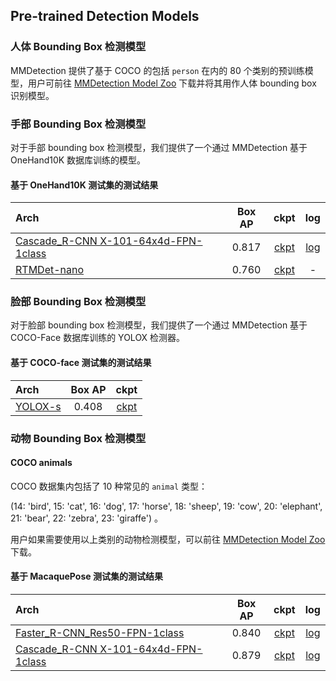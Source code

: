 ## Pre-trained Detection Models

### 人体 Bounding Box 检测模型

MMDetection 提供了基于 COCO 的包括 `person` 在内的 80 个类别的预训练模型，用户可前往 [MMDetection Model Zoo](https://mmdetection.readthedocs.io/zh_CN/3.x/model_zoo.html) 下载并将其用作人体 bounding box 识别模型。

### 手部 Bounding Box 检测模型

对于手部 bounding box 检测模型，我们提供了一个通过 MMDetection 基于 OneHand10K 数据库训练的模型。

#### 基于 OneHand10K 测试集的测试结果

| Arch                                                              | Box AP |                               ckpt                                |                               log                                |
| :---------------------------------------------------------------- | :----: | :---------------------------------------------------------------: | :--------------------------------------------------------------: |
| [Cascade_R-CNN X-101-64x4d-FPN-1class](/demo/mmdetection_cfg/cascade_rcnn_x101_64x4d_fpn_1class.py) | 0.817  | [ckpt](https://download.openmmlab.com/mmpose/mmdet_pretrained/cascade_rcnn_x101_64x4d_fpn_20e_onehand10k-dac19597_20201030.pth) | [log](https://download.openmmlab.com/mmpose/mmdet_pretrained/cascade_rcnn_x101_64x4d_fpn_20e_onehand10k_20201030.log.json) |
| [RTMDet-nano](/demo/mmdetection_cfg/rtmdet_nano_320-8xb32_hand.py) | 0.760  | [ckpt](https://download.openmmlab.com/mmpose/v1/projects/rtmposev1/rtmdet_nano_8xb32-300e_hand-267f9c8f.pth) |                                -                                 |

### 脸部 Bounding Box 检测模型

对于脸部 bounding box 检测模型，我们提供了一个通过 MMDetection 基于 COCO-Face 数据库训练的 YOLOX 检测器。

#### 基于 COCO-face 测试集的测试结果

| Arch                                                            | Box AP |                                                  ckpt                                                  |
| :-------------------------------------------------------------- | :----: | :----------------------------------------------------------------------------------------------------: |
| [YOLOX-s](/demo/mmdetection_cfg/yolox-s_8xb8-300e_coco-face.py) | 0.408  | [ckpt](https://download.openmmlab.com/mmpose/mmdet_pretrained/yolo-x_8xb8-300e_coco-face_13274d7c.pth) |

### 动物 Bounding Box 检测模型

#### COCO animals

COCO 数据集内包括了 10 种常见的 `animal` 类型：

(14: 'bird', 15: 'cat', 16: 'dog', 17: 'horse', 18: 'sheep', 19: 'cow', 20: 'elephant', 21: 'bear', 22: 'zebra', 23: 'giraffe') 。

用户如果需要使用以上类别的动物检测模型，可以前往 [MMDetection Model Zoo](https://mmdetection.readthedocs.io/zh_CN/3.x/model_zoo.html) 下载。

#### 基于 MacaquePose 测试集的测试结果

| Arch                                                              | Box AP |                               ckpt                                |                               log                                |
| :---------------------------------------------------------------- | :----: | :---------------------------------------------------------------: | :--------------------------------------------------------------: |
| [Faster_R-CNN_Res50-FPN-1class](/demo/mmdetection_cfg/faster_rcnn_r50_fpn_1class.py) | 0.840  | [ckpt](https://download.openmmlab.com/mmpose/mmdet_pretrained/faster_rcnn_r50_fpn_1x_macaque-f64f2812_20210409.pth) | [log](https://download.openmmlab.com/mmpose/mmdet_pretrained/faster_rcnn_r50_fpn_1x_macaque_20210409.log.json) |
| [Cascade_R-CNN X-101-64x4d-FPN-1class](/demo/mmdetection_cfg/cascade_rcnn_x101_64x4d_fpn_1class.py) | 0.879  | [ckpt](https://download.openmmlab.com/mmpose/mmdet_pretrained/cascade_rcnn_x101_64x4d_fpn_20e_macaque-e45e36f5_20210409.pth) | [log](https://download.openmmlab.com/mmpose/mmdet_pretrained/cascade_rcnn_x101_64x4d_fpn_20e_macaque_20210409.log.json) |
